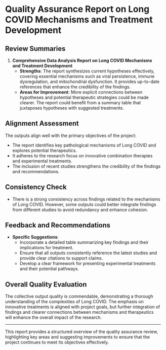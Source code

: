 # Quality Assurance Report on Long COVID Mechanisms and Treatment Development

## Review Summaries
1. **Comprehensive Data Analysis Report on Long COVID Mechanisms and Treatment Development**
   - **Strengths**: The report synthesizes current hypotheses effectively, covering essential mechanisms such as viral persistence, immune dysregulation, and mitochondrial dysfunction. It provides up-to-date references that enhance the credibility of the findings.
   - **Areas for Improvement**: More explicit connections between hypotheses and potential therapeutic strategies could be made clearer. The report could benefit from a summary table that juxtaposes hypotheses with suggested treatments.

## Alignment Assessment
The outputs align well with the primary objectives of the project:
- The report identifies key pathological mechanisms of Long COVID and explores potential therapeutics.
- It adheres to the research focus on innovative combination therapies and experimental treatments.
- The inclusion of recent studies strengthens the credibility of the findings and recommendations.

## Consistency Check
- There is a strong consistency across findings related to the mechanisms of Long COVID. However, some outputs could better integrate findings from different studies to avoid redundancy and enhance cohesion.

## Feedback and Recommendations
- **Specific Suggestions**:
  - Incorporate a detailed table summarizing key findings and their implications for treatment.
  - Ensure that all outputs consistently reference the latest studies and provide clear citations to support claims.
  - Develop a clear framework for presenting experimental treatments and their potential pathways.

## Overall Quality Evaluation
The collective output quality is commendable, demonstrating a thorough understanding of the complexities of Long COVID. The emphasis on innovative treatments is aligned with project goals, but further integration of findings and clearer connections between mechanisms and therapeutics will enhance the overall impact of the research.

---

This report provides a structured overview of the quality assurance review, highlighting key areas and suggesting improvements to ensure that the project continues to meet its objectives effectively.
